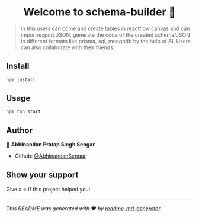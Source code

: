 <h1 align="center">Welcome to schema-builder 👋</h1>

> in this users can come and create tables in reactflow canvas and can import/export JSON, generate the code of the created schema/JSON in different formats like prisma, sql, mongodb by the help of AI. Users can also collaborate with their friends.

## Install

```sh
npm install
```

## Usage

```sh
npm run start
```

## Author

👤 **Abhinandan Pratap Singh Sengar**

* Github: [@AbhinandanSengar](https://github.com/AbhinandanSengar)

## Show your support

Give a ⭐️ if this project helped you!

***
_This README was generated with ❤️ by [readme-md-generator](https://github.com/kefranabg/readme-md-generator)_

